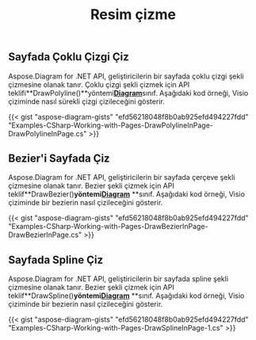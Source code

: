 ﻿---
title: Resim çizme
type: docs
weight: 45
url: /tr/net/drawing/
description: Bu bölüm, visio ile bir visio sayfasındaki şekillerin nasıl çizileceğini açıklar.
---
## **Sayfada Çoklu Çizgi Çiz**
Aspose.Diagram for .NET API, geliştiricilerin bir sayfada çoklu çizgi şekli çizmesine olanak tanır. Çoklu çizgi şekli çizmek için API teklifi**DrawPolyline()**yöntemi[**Diagram**](https://reference.aspose.com/diagram/net/aspose.diagram/diagram)sınıf. Aşağıdaki kod örneği, Visio çiziminde nasıl sürekli çizgi çizileceğini gösterir.

{{< gist "aspose-diagram-gists" "efd56218048f8b0ab925efd494227fdd" "Examples-CSharp-Working-with-Pages-DrawPolylineInPage-DrawPolylineInPage.cs" >}}
## **Bezier'i Sayfada Çiz**
Aspose.Diagram for .NET API, geliştiricilerin bir sayfada çerçeve şekli çizmesine olanak tanır. Bezier şekli çizmek için API teklif**DrawBezier()**yöntemi[**Diagram**](https://reference.aspose.com/diagram/net/aspose.diagram/diagram)** **sınıf. Aşağıdaki kod örneği, Visio çiziminde bir bezierin nasıl çizileceğini gösterir.

{{< gist "aspose-diagram-gists" "efd56218048f8b0ab925efd494227fdd" "Examples-CSharp-Working-with-Pages-DrawBezierInPage-DrawBezierInPage.cs" >}}
## **Sayfada Spline Çiz**
Aspose.Diagram for .NET API, geliştiricilerin bir sayfada spline şekli çizmesine olanak tanır. Bezier şekli çizmek için API teklif**DrawSpline()**yöntemi[**Diagram**](https://reference.aspose.com/diagram/net/aspose.diagram/diagram)** **sınıf. Aşağıdaki kod örneği, Visio çiziminde bir bezierin nasıl çizileceğini gösterir.

{{< gist "aspose-diagram-gists" "efd56218048f8b0ab925efd494227fdd" "Examples-CSharp-Working-with-Pages-DrawSplineInPage-1.cs" >}}
